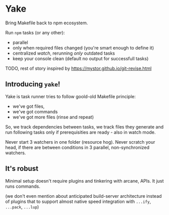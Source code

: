 # Yake

Bring Makefile back to npm ecosystem.

Run `npm` tasks (or any other):
 * parallel
 * only when required files changed (you're smart enough to define it)
 * centralized *watch*, rerunning _only_ outdated tasks
 * keep your console clean (default no output for successfull tasks)

TODO, rest of story inspired by https://mystor.github.io/git-revise.html

## Introducing `yake`!

Yake is task runner tries to follow goold-old Makefile principle:
 * we've got files,
 * we've got commands
 * we've got more files (rinse and repeat)

So, we track dependencies between tasks, we track files they generate and run following tasks only
if prerequisities are ready - also in watch mode.

Never start 3 watchers in one folder (resource hog).
Never scratch your head, if there are between conditions in 3 parallel, non-synchronized watchers.

## It's robust

Minimal setup doesn't require plugins and tinkering with arcane, APIs. It just runs commands.

(we don't even mention about anticipated build-server architecture instead of plugins that to
 support almost native speed integration with `...ify`, `...pack`, `...lup`)

##
